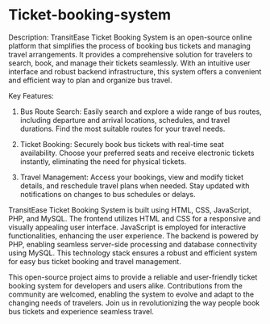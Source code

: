 # Ticket-booking-system


Description:
TransitEase Ticket Booking System is an open-source online platform that simplifies the process of booking bus tickets and managing travel arrangements. It provides a comprehensive solution for travelers to search, book, and manage their tickets seamlessly. With an intuitive user interface and robust backend infrastructure, this system offers a convenient and efficient way to plan and organize bus travel.

Key Features:
1. Bus Route Search: Easily search and explore a wide range of bus routes, including departure and arrival locations, schedules, and travel durations. Find the most suitable routes for your travel needs.

2. Ticket Booking: Securely book bus tickets with real-time seat availability. Choose your preferred seats and receive electronic tickets instantly, eliminating the need for physical tickets.

3. Travel Management: Access your bookings, view and modify ticket details, and reschedule travel plans when needed. Stay updated with notifications on changes to bus schedules or delays.

TransitEase Ticket Booking System is built using HTML, CSS, JavaScript, PHP, and MySQL. The frontend utilizes HTML and CSS for a responsive and visually appealing user interface. JavaScript is employed for interactive functionalities, enhancing the user experience. The backend is powered by PHP, enabling seamless server-side processing and database connectivity using MySQL. This technology stack ensures a robust and efficient system for easy bus ticket booking and travel management.

This open-source project aims to provide a reliable and user-friendly ticket booking system for developers and users alike. Contributions from the community are welcomed, enabling the system to evolve and adapt to the changing needs of travelers. Join us in revolutionizing the way people book bus tickets and experience seamless travel.

